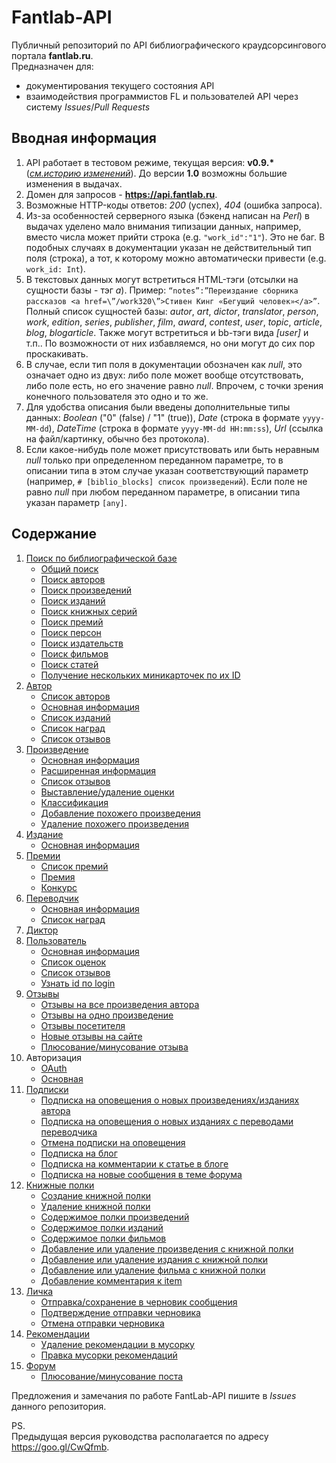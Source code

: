 # Fantlab-API
Публичный репозиторий по API библиографического краудсорсингового портала **fantlab.ru**.   
Предназначен для:
* документирования текущего состояния API
* взаимодействия программистов FL и пользователей API через систему *Issues*/*Pull Requests*

## Вводная информация
1. API работает в тестовом режиме, текущая версия: **v0.9.\*** (*[см.историю изменений](History.md)*). До версии **1.0** возможны большие изменения в выдачах.
2. Домен для запросов - **https://api.fantlab.ru**.
3. Возможные HTTP-коды ответов: *200* (успех), *404* (ошибка запроса).
4. Из-за особенностей серверного языка (бэкенд написан на *Perl*) в выдачах уделено мало внимания типизации данных, например, вместо числа может прийти строка (e.g. `"work_id":"1"`). Это не баг. В подобных случаях в документации указан не действительный тип поля (строка), а тот, к которому можно автоматически привести (e.g. `work_id: Int`).
5. В текстовых данных могут встретиться HTML-тэги (отсылки на сущности базы - тэг *a*). Пример: `“notes”:”Переиздание сборника рассказов <a href=\”/work320\”>Стивен Кинг «Бегущий человек»</a>”`. Полный список сущностей базы: *autor*, *art*, *dictor*, *translator*, *person*, *work*, *edition*, *series*, *publisher*, *film*, *award*, *contest*, *user*, *topic*, *article*, *blog*, *blogarticle*. Также могут встретиться и bb-тэги вида *[user]* и т.п.. По возможности от них избавляемся, но они могут до сих пор проскакивать.
6. В случае, если тип поля в документации обозначен как *null*, это означает одно из двух: либо поле может вообще отсутствовать, либо поле есть, но его значение равно *null*. Впрочем, с точки зрения конечного пользователя это одно и то же.
7. Для удобства описания были введены дополнительные типы данных: *Boolean* ("0" (false) / "1" (true)), *Date* (строка в формате `yyyy-MM-dd`), *DateTime* (строка в формате `yyyy-MM-dd HH:mm:ss`), *Url* (ссылка на файл/картинку, обычно без протокола).
8. Если какое-нибудь поле может присутствовать или быть неравным *null* только при определенном переданном параметре, то в описании типа в этом случае указан соответствующий параметр (например, `# [biblio_blocks] список произведений`). Если поле не равно *null* при любом переданном параметре, в описании типа указан параметр `[any]`.

## Содержание
1. [Поиск по библиографической базе](Docs/search.md#Поиск-по-библиографической-базе)
    * [Общий поиск](Docs/search.md#Общий-поиск)
    * [Поиск авторов](Docs/search.md#Поиск-авторов)
    * [Поиск произведений](Docs/search.md#Поиск-произведений)
    * [Поиск изданий](Docs/search.md#Поиск-изданий)
    * [Поиск книжных серий](Docs/search.md#Поиск-книжных-серий)
    * [Поиск премий](Docs/search.md#Поиск-премий)
    * [Поиск персон](Docs/search.md#Поиск-персон)
    * [Поиск издательств](Docs/search.md#Поиск-издательств)
    * [Поиск фильмов](Docs/search.md#Поиск-фильмов)
    * [Поиск статей](Docs/search.md#Поиск-статей)
    * [Получение нескольких миникарточек по их ID](Docs/search-ids.md#Получение-нескольких-миникарточек-по-их-id)
2. [Автор](Docs/author.md#Автор)
    * [Список авторов](Docs/author.md#Список-авторов)
    * [Основная информация](Docs/author.md#Основная-информация)
    * [Список изданий](Docs/author.md#Список-изданий)
    * [Список наград](Docs/author.md#Список-наград-отдельно)
    * [Список отзывов](Docs/responses.md#Отзывы-на-одно-произведение)
3. [Произведение](Docs/work.md#Произведение)
    * [Основная информация](Docs/work.md#Основная-информация)
    * [Расширенная информация](Docs/work.md#Расширенная-информация)
    * [Список отзывов](Docs/responses.md#Отзывы-на-одно-произведение)
    * [Выставление/удаление оценки](Docs/work.md#Выставлениеудаление-оценки)
    * [Классификация](Docs/work.md#Классификация)
    * [Добавление похожего произведения](Docs/work.md#Добавление-похожего-произведения)
    * [Удаление похожего произведения](Docs/work.md#Удаление-похожего-произведения)
4. [Издание](Docs/edition.md#Издание)
    * [Основная информация](Docs/edition.md#Основная-информация)
5. [Премии](Docs/awards.md#Премии)
    * [Список премий](Docs/awards.md#Список-премий)
    * [Премия](Docs/awards.md#Премия)
    * [Конкурс](Docs/awards.md#Конкурс)
6. [Переводчик](Docs/translator.md#Переводчик)
    * [Основная информация](Docs/translator.md#Основная-информация)
    * [Список наград](Docs/translator.md#Список-наград-отдельно)
7. [Диктор](Docs/dictor.md#Диктор)
8. [Пользователь](Docs/user.md#Пользователь)
    * [Основная информация](Docs/user.md#Основная-информация)
    * [Список оценок](Docs/marks.md#Оценки-посетителя)
    * [Список отзывов](Docs/responses.md#Отзывы-посетителя)
    * [Узнать id по login](Docs/user.md#Узнать-id-по-login)
9. [Отзывы](Docs/responses.md#Отзывы)
    * [Отзывы на все произведения автора](Docs/responses.md#Отзывы-на-все-произведения-автора)
    * [Отзывы на одно произведение](Docs/responses.md#Отзывы-на-одно-произведение)
    * [Отзывы посетителя](Docs/responses.md#Отзывы-посетителя)
    * [Новые отзывы на сайте](Docs/responses.md#Новые-отзывы-на-сайте)
    * [Плюсование/минусование отзыва](Docs/responses.md#Плюсованиеминусование-отзыва)
10. Авторизация
    * [OAuth](Docs/oauth.md#oauth-авторизация)
    * [Основная](Docs/auth.md#Авторизация)
11. [Подписки](Docs/subscriptions.md#Подписки)
    * [Подписка на оповещения о новых произведениях/изданиях автора](Docs/subscriptions.md#Подписка-на-оповещения-о-новых-произведениях-или-изданиях-автора)
    * [Подписка на оповещения о новых изданиях с переводами переводчика](Docs/subscriptions.md#Подписка-на-оповещения-о-новых-изданиях-с-переводами-переводчика)
    * [Отмена подписки на оповещения](Docs/subscriptions.md#Отмена-подписки-на-оповещения)
    * [Подписка на блог](Docs/subscriptions.md#Подписка-на-блог)
    * [Подписка на комментарии к статье в блоге](Docs/subscriptions.md#Подписка-на-комментарии-к-статье-в-блоге)
    * [Подписка на новые сообщения в теме форума](Docs/subscriptions.md#Подписка-на-новые-сообщения-в-теме-форума)
12. [Книжные полки](Docs/bookcases.md#Книжные-полки)
    * [Создание книжной полки](Docs/bookcases.md#Создание-книжной-полки)
    * [Удаление книжной полки](Docs/bookcases.md#Удаление-книжной-полки)
    * [Содержимое полки произведений](Docs/bookcases.md#Содержимое-полки-произведений)
    * [Содержимое полки изданий](Docs/bookcases.md#Содержимое-полки-изданий)
    * [Содержимое полки фильмов](Docs/bookcases.md#Содержимое-полки-фильмов)
    * [Добавление или удаление произведения с книжной полки](Docs/bookcases.md#Добавление-или-удаление-произведения-с-книжной-полки)
    * [Добавление или удаление издания с книжной полки](Docs/bookcases.md#Добавление-или-удаление-издания-с-книжной-полки)
    * [Добавление или удаление фильма с книжной полки](Docs/bookcases.md#Добавление-или-удаление-фильма-с-книжной-полки)
    * [Добавление комментария к item](Docs/bookcases.md#Добавление-комментария-к-item)
13. [Личка](Docs/private-messages.md#Личка)
    * [Отправка/сохранение в черновик сообщения](Docs/private-messages.md#Отправкасохранение-в-черновик-сообщения)
    * [Подтверждение отправки черновика](Docs/private-messages.md#Подтверждение-отправки-черновика)
    * [Отмена отправки черновика](Docs/private-messages.md#Отмена-отправки-черновика)
14. [Рекомендации](Docs/recommendations.md#Рекомендации)
    * [Удаление рекомендации в мусорку](Docs/recommendations.md#Удаление-рекомендации-в-мусорку)
    * [Правка мусорки рекомендаций](Docs/recommendations.md#Правка-мусорки-рекомендаций)
15. [Форум](Docs/forum.md#Форум)
    * [Плюсование/минусование поста](Docs.md/forum.md#Плюсованиеминусование-поста)


Предложения и замечания по работе FantLab-API пишите в *Issues* данного репозитория.


PS.  
Предыдущая версия руководства располагается по адресу https://goo.gl/CwQfmb. 
